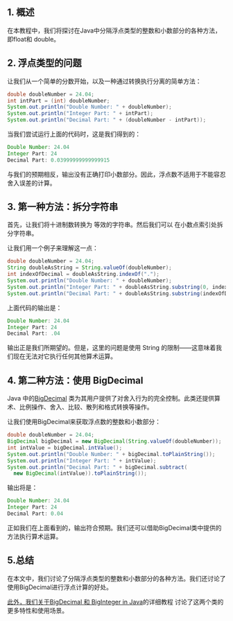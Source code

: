 ## 1. 概述

在本教程中，我们将探讨在Java中分隔浮点类型的整数和小数部分的各种方法，即float和 double。

## 2. 浮点类型的问题

让我们从一个简单的分数开始，以及一种通过转换执行分离的简单方法：

```java
double doubleNumber = 24.04;
int intPart = (int) doubleNumber;
System.out.println("Double Number: " + doubleNumber);
System.out.println("Integer Part: " + intPart);
System.out.println("Decimal Part: " + (doubleNumber - intPart));
```

当我们尝试运行上面的代码时，这是我们得到的：

```java
Double Number: 24.04
Integer Part: 24
Decimal Part: 0.03999999999999915
```

与我们的预期相反，输出没有正确打印小数部分。因此，浮点数不适用于不能容忍舍入误差的计算。

## 3. 第一种方法：拆分字符串

首先，让我们将十进制数转换为 等效的字符串。然后我们可以 在小数点索引处拆分字符串。

让我们用一个例子来理解这一点：

```java
double doubleNumber = 24.04;
String doubleAsString = String.valueOf(doubleNumber);
int indexOfDecimal = doubleAsString.indexOf(".");
System.out.println("Double Number: " + doubleNumber);
System.out.println("Integer Part: " + doubleAsString.substring(0, indexOfDecimal));
System.out.println("Decimal Part: " + doubleAsString.substring(indexOfDecimal));

```

上面代码的输出是：

```java
Double Number: 24.04
Integer Part: 24
Decimal Part: .04
```

输出正是我们所期望的。但是，这里的问题是使用 String 的限制——这意味着我们现在无法对它执行任何其他算术运算。

## 4. 第二种方法：使用 BigDecimal

Java 中的[BigDecimal](https://docs.oracle.com/en/java/javase/11/docs/api/java.base/java/math/BigDecimal.html) 类为其用户提供了对舍入行为的完全控制。此类还提供算术、比例操作、舍入、比较、散列和格式转换等操作。

让我们使用BigDecimal来获取浮点数的整数和小数部分：

```java
double doubleNumber = 24.04;
BigDecimal bigDecimal = new BigDecimal(String.valueOf(doubleNumber));
int intValue = bigDecimal.intValue();
System.out.println("Double Number: " + bigDecimal.toPlainString());
System.out.println("Integer Part: " + intValue);
System.out.println("Decimal Part: " + bigDecimal.subtract(
  new BigDecimal(intValue)).toPlainString());
```

输出将是：

```java
Double Number: 24.04
Integer Part: 24
Decimal Part: 0.04
```

正如我们在上面看到的，输出符合预期。我们还可以借助BigDecimal类中提供的方法执行算术运算。

## 5.总结

在本文中，我们讨论了分隔浮点类型的整数和小数部分的各种方法。我们还讨论了使用BigDecimal进行浮点计算的好处。

[此外，我们关于BigDecimal 和 BigInteger in Java](https://www.baeldung.com/java-bigdecimal-biginteger)的详细教程 讨论了这两个类的更多特性和使用场景。